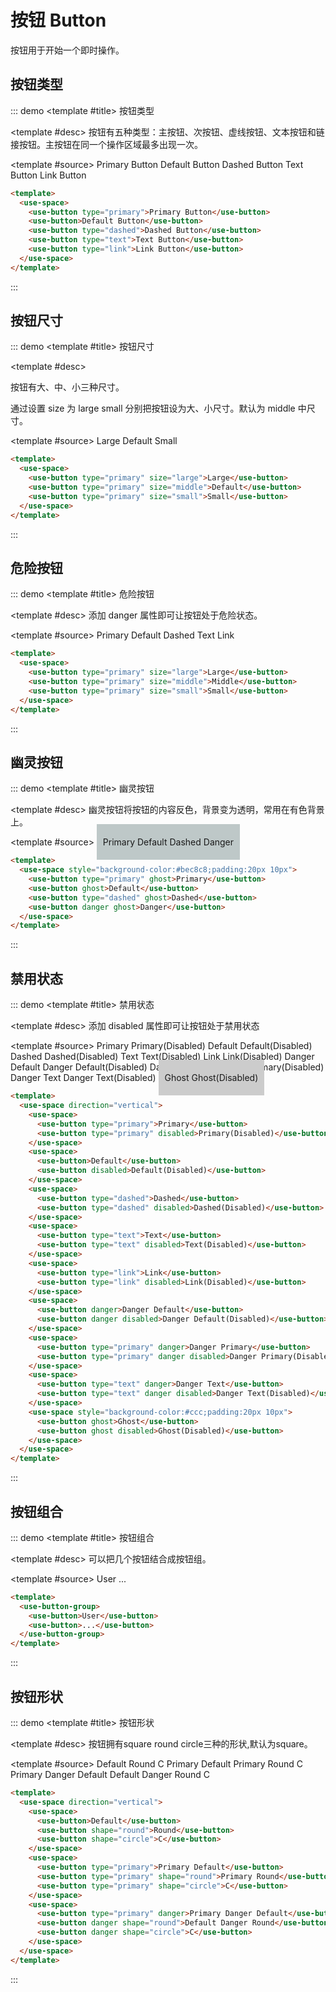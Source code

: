 # 按钮 Button


按钮用于开始一个即时操作。

## 按钮类型
::: demo
<template #title>
按钮类型
</template>

<template #desc>
按钮有五种类型：主按钮、次按钮、虚线按钮、文本按钮和链接按钮。主按钮在同一个操作区域最多出现一次。
</template>

<template #source>
  <use-space>
    <use-button type="primary">Primary Button</use-button>
    <use-button>Default Button</use-button>
    <use-button type="dashed">Dashed Button</use-button>
    <use-button type="text">Text Button</use-button>
    <use-button type="link">Link Button</use-button>
  </use-space>
</template>

```html
<template>
  <use-space>
    <use-button type="primary">Primary Button</use-button>
    <use-button>Default Button</use-button>
    <use-button type="dashed">Dashed Button</use-button>
    <use-button type="text">Text Button</use-button>
    <use-button type="link">Link Button</use-button>
  </use-space>
</template>
```
:::

## 按钮尺寸
::: demo
<template #title>
按钮尺寸
</template>

<template #desc>
<p>按钮有大、中、小三种尺寸。</p>
<p>通过设置 size 为 large small 分别把按钮设为大、小尺寸。默认为 middle 中尺寸。</p>
</template>

<template #source>
    <use-space>
      <use-button type="primary" size="large">Large</use-button>
      <use-button type="primary" size="middle">Default</use-button>
      <use-button type="primary" size="small">Small</use-button>
    </use-space>
</template>

```html
<template>
  <use-space>
    <use-button type="primary" size="large">Large</use-button>
    <use-button type="primary" size="middle">Default</use-button>
    <use-button type="primary" size="small">Small</use-button>
  </use-space>
</template>
```
:::

## 危险按钮
::: demo
<template #title>
危险按钮
</template>

<template #desc>
添加 danger 属性即可让按钮处于危险状态。
</template>

<template #source>
    <use-space>
      <use-button type="primary" danger>Primary</use-button>
      <use-button danger>Default</use-button>
      <use-button type="dashed" danger>Dashed</use-button>
      <use-button type="text" danger>Text</use-button>
      <use-button type="link" danger>Link</use-button>
    </use-space>
</template>

```html
<template>
  <use-space>
    <use-button type="primary" size="large">Large</use-button>
    <use-button type="primary" size="middle">Middle</use-button>
    <use-button type="primary" size="small">Small</use-button>
  </use-space>
</template>
```
:::

## 幽灵按钮
::: demo
<template #title>
幽灵按钮
</template>

<template #desc>
幽灵按钮将按钮的内容反色，背景变为透明，常用在有色背景上。
</template>

<template #source>
  <use-space style="background-color:#bec8c8;padding:20px 10px">
    <use-button type="primary" ghost>Primary</use-button>
    <use-button ghost>Default</use-button>
    <use-button type="dashed" ghost>Dashed</use-button>
    <use-button danger ghost>Danger</use-button>
  </use-space>
</template>

```html
<template>
  <use-space style="background-color:#bec8c8;padding:20px 10px">
    <use-button type="primary" ghost>Primary</use-button>
    <use-button ghost>Default</use-button>
    <use-button type="dashed" ghost>Dashed</use-button>
    <use-button danger ghost>Danger</use-button>
  </use-space>
</template>
```
:::


## 禁用状态
::: demo
<template #title>
禁用状态
</template>

<template #desc>
添加 disabled 属性即可让按钮处于禁用状态
</template>

<template #source>
  <use-space direction="vertical">
    <use-space>
      <use-button type="primary">Primary</use-button>
      <use-button type="primary" disabled>Primary(Disabled)</use-button>
    </use-space>
    <use-space>
      <use-button>Default</use-button>
      <use-button disabled>Default(Disabled)</use-button>
    </use-space>
    <use-space>
      <use-button type="dashed">Dashed</use-button>
      <use-button type="dashed" disabled>Dashed(Disabled)</use-button>
    </use-space>
    <use-space>
      <use-button type="text">Text</use-button>
      <use-button type="text" disabled>Text(Disabled)</use-button>
    </use-space>
    <use-space>
      <use-button type="link">Link</use-button>
      <use-button type="link" disabled>Link(Disabled)</use-button>
    </use-space>
    <use-space>
      <use-button danger>Danger Default</use-button>
      <use-button danger disabled>Danger Default(Disabled)</use-button>
    </use-space>
    <use-space>
      <use-button type="primary" danger>Danger Primary</use-button>
      <use-button type="primary" danger disabled>Danger Primary(Disabled)</use-button>
    </use-space>
    <use-space>
      <use-button type="text" danger>Danger Text</use-button>
      <use-button type="text" danger disabled>Danger Text(Disabled)</use-button>
    </use-space>
    <use-space style="background-color:#ccc;padding:20px 10px">
      <use-button ghost>Ghost</use-button>
      <use-button ghost disabled>Ghost(Disabled)</use-button>
    </use-space>
  </use-space>
</template>

```html
<template>
  <use-space direction="vertical">
    <use-space>
      <use-button type="primary">Primary</use-button>
      <use-button type="primary" disabled>Primary(Disabled)</use-button>
    </use-space>
    <use-space>
      <use-button>Default</use-button>
      <use-button disabled>Default(Disabled)</use-button>
    </use-space>
    <use-space>
      <use-button type="dashed">Dashed</use-button>
      <use-button type="dashed" disabled>Dashed(Disabled)</use-button>
    </use-space>
    <use-space>
      <use-button type="text">Text</use-button>
      <use-button type="text" disabled>Text(Disabled)</use-button>
    </use-space>
    <use-space>
      <use-button type="link">Link</use-button>
      <use-button type="link" disabled>Link(Disabled)</use-button>
    </use-space>
    <use-space>
      <use-button danger>Danger Default</use-button>
      <use-button danger disabled>Danger Default(Disabled)</use-button>
    </use-space>
    <use-space>
      <use-button type="primary" danger>Danger Primary</use-button>
      <use-button type="primary" danger disabled>Danger Primary(Disabled)</use-button>
    </use-space>
    <use-space>
      <use-button type="text" danger>Danger Text</use-button>
      <use-button type="text" danger disabled>Danger Text(Disabled)</use-button>
    </use-space>
    <use-space style="background-color:#ccc;padding:20px 10px">
      <use-button ghost>Ghost</use-button>
      <use-button ghost disabled>Ghost(Disabled)</use-button>
    </use-space>
  </use-space>
</template>
```
:::


## 按钮组合
::: demo
<template #title>
按钮组合
</template>

<template #desc>
可以把几个按钮结合成按钮组。
</template>

<template #source>
    <use-button-group>
      <use-button>User</use-button>
      <use-button>...</use-button>
    </use-button-group>
</template>

```html
<template>
  <use-button-group>
    <use-button>User</use-button>
    <use-button>...</use-button>
  </use-button-group>
</template>
```
:::

## 按钮形状
::: demo
<template #title>
按钮形状
</template>

<template #desc>
按钮拥有square round circle三种的形状,默认为square。
</template>

<template #source>
  <use-space direction="vertical">
    <use-space>
      <use-button>Default</use-button>
      <use-button shape="round">Round</use-button>
      <use-button shape="circle">C</use-button>
    </use-space>
    <use-space>
      <use-button type="primary">Primary Default</use-button>
      <use-button type="primary" shape="round">Primary Round</use-button>
      <use-button type="primary" shape="circle">C</use-button>
    </use-space>
    <use-space>
      <use-button type="primary" danger>Primary Danger Default</use-button>
      <use-button danger shape="round">Default Danger Round</use-button>
      <use-button danger shape="circle">C</use-button>
    </use-space>
  </use-space>
</template>

```html
<template>
  <use-space direction="vertical">
    <use-space>
      <use-button>Default</use-button>
      <use-button shape="round">Round</use-button>
      <use-button shape="circle">C</use-button>
    </use-space>
    <use-space>
      <use-button type="primary">Primary Default</use-button>
      <use-button type="primary" shape="round">Primary Round</use-button>
      <use-button type="primary" shape="circle">C</use-button>
    </use-space>
    <use-space>
      <use-button type="primary" danger>Primary Danger Default</use-button>
      <use-button danger shape="round">Default Danger Round</use-button>
      <use-button danger shape="circle">C</use-button>
    </use-space>
  </use-space>
</template>
```
:::


